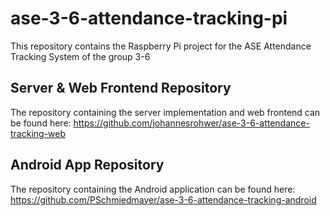 # ase-3-6-attendance-tracking-pi

This repository contains the Raspberry Pi project for the ASE Attendance Tracking System of the group 3-6

## Server & Web Frontend Repository

The repository containing the server implementation and web frontend can be found here:
https://github.com/johannesrohwer/ase-3-6-attendance-tracking-web

## Android App Repository

The repository containing the Android application can be found here:
https://github.com/PSchmiedmayer/ase-3-6-attendance-tracking-android
